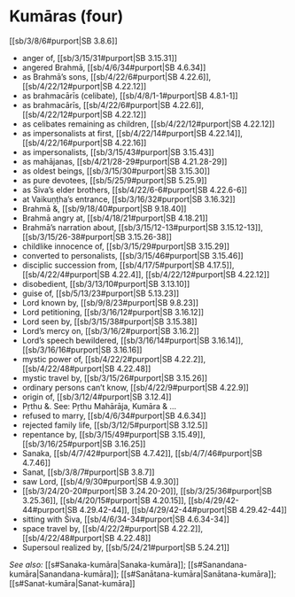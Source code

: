 # Kumāras (four)

[[sb/3/8/6#purport|SB 3.8.6]]

* anger of, [[sb/3/15/31#purport|SB 3.15.31]]
* angered Brahmā, [[sb/4/6/34#purport|SB 4.6.34]]
* as Brahmā’s sons, [[sb/4/22/6#purport|SB 4.22.6]], [[sb/4/22/12#purport|SB 4.22.12]]
* as brahmacārīs (celibate), [[sb/4/8/1-1#purport|SB 4.8.1-1]]
* as brahmacārīs, [[sb/4/22/6#purport|SB 4.22.6]], [[sb/4/22/12#purport|SB 4.22.12]]
* as celibates remaining as children, [[sb/4/22/12#purport|SB 4.22.12]]
* as impersonalists at first, [[sb/4/22/14#purport|SB 4.22.14]], [[sb/4/22/16#purport|SB 4.22.16]]
* as impersonalists, [[sb/3/15/43#purport|SB 3.15.43]]
* as mahājanas, [[sb/4/21/28-29#purport|SB 4.21.28-29]]
* as oldest beings, [[sb/3/15/30#purport|SB 3.15.30]]
* as pure devotees, [[sb/5/25/9#purport|SB 5.25.9]]
* as Śiva’s elder brothers, [[sb/4/22/6-6#purport|SB 4.22.6-6]]
* at Vaikuṇṭha’s entrance, [[sb/3/16/32#purport|SB 3.16.32]]
* Brahmā &, [[sb/9/18/40#purport|SB 9.18.40]]
* Brahmā angry at, [[sb/4/18/21#purport|SB 4.18.21]]
* Brahmā’s narration about, [[sb/3/15/12-13#purport|SB 3.15.12-13]], [[sb/3/15/26-38#purport|SB 3.15.26-38]]
* childlike innocence of, [[sb/3/15/29#purport|SB 3.15.29]]
* converted to personalists, [[sb/3/15/46#purport|SB 3.15.46]]
* disciplic succession from, [[sb/4/17/5#purport|SB 4.17.5]], [[sb/4/22/4#purport|SB 4.22.4]], [[sb/4/22/12#purport|SB 4.22.12]]
* disobedient, [[sb/3/13/10#purport|SB 3.13.10]]
* guise of, [[sb/5/13/23#purport|SB 5.13.23]]
* Lord known by, [[sb/9/8/23#purport|SB 9.8.23]]
* Lord petitioning, [[sb/3/16/12#purport|SB 3.16.12]]
* Lord seen by, [[sb/3/15/38#purport|SB 3.15.38]]
* Lord’s mercy on, [[sb/3/16/2#purport|SB 3.16.2]]
* Lord’s speech bewildered, [[sb/3/16/14#purport|SB 3.16.14]], [[sb/3/16/16#purport|SB 3.16.16]]
* mystic power of, [[sb/4/22/2#purport|SB 4.22.2]], [[sb/4/22/48#purport|SB 4.22.48]]
* mystic travel by, [[sb/3/15/26#purport|SB 3.15.26]]
* ordinary persons can’t know, [[sb/4/22/9#purport|SB 4.22.9]]
* origin of, [[sb/3/12/4#purport|SB 3.12.4]]
* Pṛthu &. See: Pṛthu Mahārāja, Kumāra & ... 
* refused to marry, [[sb/4/6/34#purport|SB 4.6.34]]
* rejected family life, [[sb/3/12/5#purport|SB 3.12.5]]
* repentance by, [[sb/3/15/49#purport|SB 3.15.49]], [[sb/3/16/25#purport|SB 3.16.25]]
* Sanaka, [[sb/4/7/42#purport|SB 4.7.42]], [[sb/4/7/46#purport|SB 4.7.46]]
* Sanat, [[sb/3/8/7#purport|SB 3.8.7]]
* saw Lord, [[sb/4/9/30#purport|SB 4.9.30]]
*  [[sb/3/24/20-20#purport|SB 3.24.20-20]], [[sb/3/25/36#purport|SB 3.25.36]], [[sb/4/20/15#purport|SB 4.20.15]], [[sb/4/29/42-44#purport|SB 4.29.42-44]], [[sb/4/29/42-44#purport|SB 4.29.42-44]]
* sitting with Śiva, [[sb/4/6/34-34#purport|SB 4.6.34-34]]
* space travel by, [[sb/4/22/2#purport|SB 4.22.2]], [[sb/4/22/48#purport|SB 4.22.48]]
* Supersoul realized by, [[sb/5/24/21#purport|SB 5.24.21]]

*See also:* [[s#Sanaka-kumāra|Sanaka-kumāra]]; [[s#Sanandana-kumāra|Sanandana-kumāra]]; [[s#Sanātana-kumāra|Sanātana-kumāra]]; [[s#Sanat-kumāra|Sanat-kumāra]]
